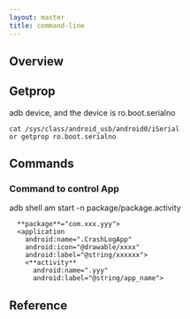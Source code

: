 ```yaml
---
layout: master
title: command-line
---
```


## Overview

## Getprop

adb device, and the device is ro.boot.serialno

	cat /sys/class/android_usb/android0/iSerial
	or getprop ro.boot.serialno


## Commands

### Command to control App

adb shell am start -n package/package.activity 

	  **package**="com.xxx.yyy">
	  <application
	    android:name=".CrashLogApp"
	    android:icon="@drawable/xxxx"
	    android:label="@string/xxxxxx">
	    <**activity**
	      android:name=".yyy"
	      android:label="@string/app_name">


## Reference


